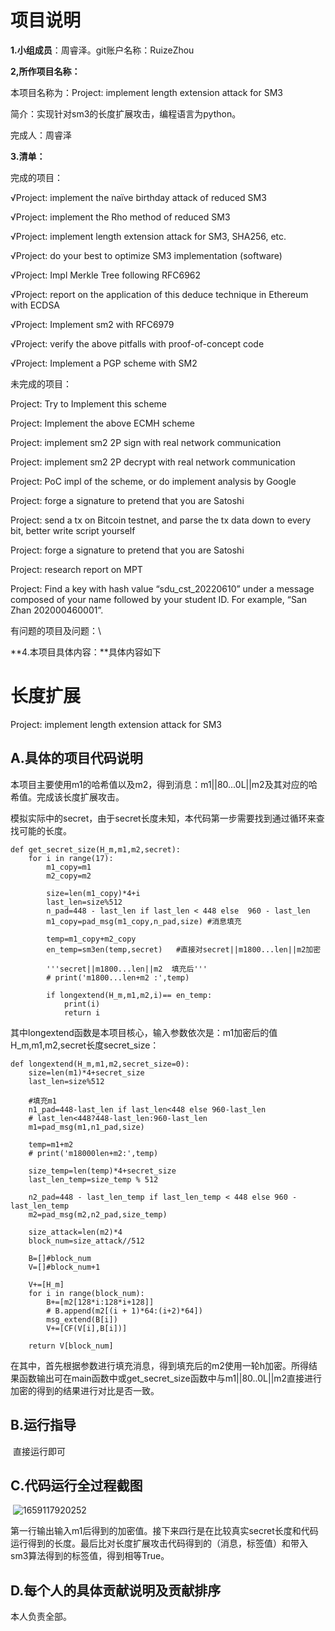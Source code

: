 # 项目说明

**1.小组成员**：周睿泽。git账户名称：RuizeZhou

**2,所作项目名称：**

本项目名称为：Project: implement length extension attack for SM3

简介：实现针对sm3的长度扩展攻击，编程语言为python。

完成人：周睿泽

**3.清单：**

完成的项目：

√Project: implement the naïve birthday attack of reduced SM3 

√Project: implement the Rho method of reduced SM3

√Project: implement length extension attack for SM3, SHA256, etc.

√Project: do your best to optimize SM3 implementation (software)

√Project: Impl Merkle Tree following RFC6962

√Project: report on the application of this deduce technique in Ethereum with ECDSA

√Project: Implement sm2 with RFC6979

√Project: verify the above pitfalls with proof-of-concept code

√Project: Implement a PGP scheme with SM2

未完成的项目：

Project: Try to Implement this scheme

Project: Implement the above ECMH scheme

Project: implement sm2 2P sign with real network communication

Project: implement sm2 2P decrypt with real network communication

Project: PoC impl of the scheme, or do implement analysis by Google

Project: forge a signature to pretend that you are Satoshi

Project: send a tx on Bitcoin testnet, and parse the tx data down to every bit, better write script yourself

Project: forge a signature to pretend that you are Satoshi

Project: research report on MPT

Project: Find a key with hash value “sdu_cst_20220610” under a message composed of your name followed by your student ID. For example, “San Zhan 202000460001”.

有问题的项目及问题：\

**4.本项目具体内容：**具体内容如下





# 长度扩展

Project: implement length extension attack for SM3

## A.具体的项目代码说明

​	本项目主要使用m1的哈希值以及m2，得到消息：m1||80...0L||m2及其对应的哈希值。完成该长度扩展攻击。

​	模拟实际中的secret，由于secret长度未知，本代码第一步需要找到通过循环来查找可能的长度。

```
def get_secret_size(H_m,m1,m2,secret):
    for i in range(17):
        m1_copy=m1
        m2_copy=m2

        size=len(m1_copy)*4+i
        last_len=size%512
        n_pad=448 - last_len if last_len < 448 else  960 - last_len
        m1_copy=pad_msg(m1_copy,n_pad,size) #消息填充

        temp=m1_copy+m2_copy
        en_temp=sm3en(temp,secret)   #直接对secret||m1800...len||m2加密

        '''secret||m1800...len||m2  填充后'''
        # print('m1800...len+m2 :',temp)

        if longextend(H_m,m1,m2,i)== en_temp:
            print(i)
            return i
```

​	其中longextend函数是本项目核心，输入参数依次是：m1加密后的值H_m,m1,m2,secret长度secret_size：

```
def longextend(H_m,m1,m2,secret_size=0):
    size=len(m1)*4+secret_size
    last_len=size%512

    #填充m1
    n1_pad=448-last_len if last_len<448 else 960-last_len
    # last_len<448?448-last_len:960-last_len
    m1=pad_msg(m1,n1_pad,size)

    temp=m1+m2
    # print('m18000len+m2:',temp)

    size_temp=len(temp)*4+secret_size
    last_len_temp=size_temp % 512

    n2_pad=448 - last_len_temp if last_len_temp < 448 else 960 - last_len_temp
    m2=pad_msg(m2,n2_pad,size_temp)

    size_attack=len(m2)*4
    block_num=size_attack//512

    B=[]#block_num
    V=[]#block_num+1

    V+=[H_m]
    for i in range(block_num):
        B+=[m2[128*i:128*i+128]]
        # B.append(m2[(i + 1)*64:(i+2)*64])
        msg_extend(B[i])
        V+=[CF(V[i],B[i])]

    return V[block_num]
```

在其中，首先根据参数进行填充消息，得到填充后的m2使用一轮h加密。所得结果函数输出可在main函数中或get_secret_size函数中与m1||80..0L||m2直接进行加密的得到的结果进行对比是否一致。





## B.运行指导

​	直接运行即可



## C.代码运行全过程截图

​		![1659117920252](C:/Users/%E5%B0%8F%E8%8A%B1%E5%AE%B6%E7%9A%84%E7%B2%BD%E5%AD%90/AppData/Roaming/Typora/typora-user-images/1659117920252.png)

​	第一行输出输入m1后得到的加密值。接下来四行是在比较真实secret长度和代码运行得到的长度。最后比对长度扩展攻击代码得到的（消息，标签值）和带入sm3算法得到的标签值，得到相等True。



## D.每个人的具体贡献说明及贡献排序

本人负责全部。


